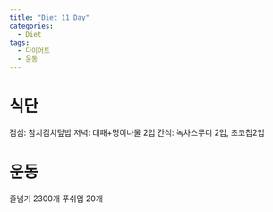 ```yaml
---
title: "Diet 11 Day"
categories:
  - Diet
tags:
  - 다이어트
  - 운동
---
```


# 식단
점심: 참치김치덮밥
저녁: 대패+명이나물 2입
간식: 녹차스무디 2입, 초코칩2입

# 운동
줄넘기 2300개
푸쉬업 20개
